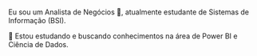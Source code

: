 ### 
Eu sou um Analista de Negócios 🔭, atualmente estudante de Sistemas de Informação (BSI).

 🌱 Estou estudando e buscando conhecimentos na área de Power BI e Ciência de Dados.


